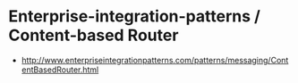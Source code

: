 # Enterprise-integration-patterns / Content-based Router

* http://www.enterpriseintegrationpatterns.com/patterns/messaging/ContentBasedRouter.html
